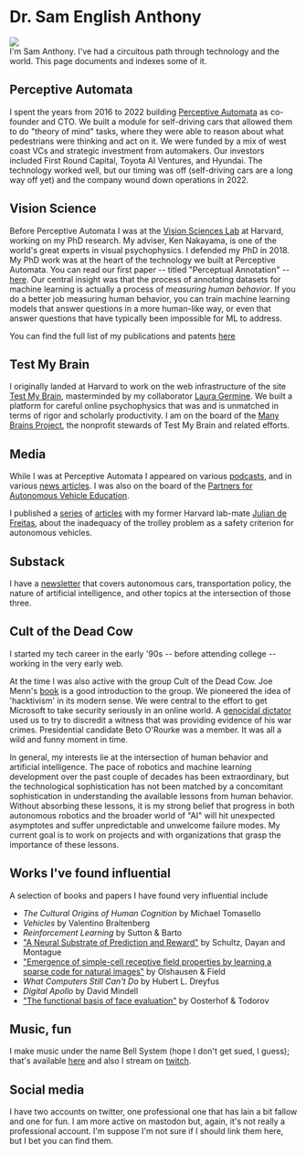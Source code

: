 # Dr. Sam English Anthony

<img src="images/headshot_sm.jpeg" id="headshot"><br/>
I'm Sam Anthony. I've had a circuitous path through technology and the world. This page documents and indexes some of it.

## Perceptive Automata

I spent the years from 2016 to 2022 building [Perceptive Automata](https://perceptiveautomata.com) as co-founder and CTO.  We built a module for self-driving cars that allowed them to do "theory of mind" tasks, where they were able to reason about what pedestrians were thinking and act on it.  We were funded by a mix of west coast VCs and strategic investment from automakers.  Our investors included First Round Capital, Toyota AI Ventures, and Hyundai. The technology worked well, but our timing was off (self-driving cars are a long way off yet) and the company wound down operations in 2022.

## Vision Science

Before Perceptive Automata I was at the [Vision Sciences Lab](https://www.visionlab.harvard.edu/) at Harvard, working on my PhD research. My adviser, Ken Nakayama, is one of the world's great experts in visual psychophysics.  I defended my PhD in 2018.  My PhD work was at the heart of the technology we built at Perceptive Automata.  You can read our first paper -- titled "Perceptual Annotation" -- [here](https://ieeexplore.ieee.org/abstract/document/6701391).  Our central insight was that the process of annotating datasets for machine learning is actually a process of _measuring human behavior_.  If you do a better job measuring human behavior, you can train machine learning models that answer questions in a more human-like way, or even that answer questions that have typically been impossible for ML to address.

You can find the full list of my publications and patents [here](https://scholar.google.com/citations?user=qkpah7YAAAAJ)

## Test My Brain

I originally landed at Harvard to work on the web infrastructure of the site [Test My Brain](https://www.testmybrain.org/), masterminded by my collaborator [Laura Germine](https://www.mcleanhospital.org/profile/laura-germine).  We built a platform for careful online psychophysics that was and is unmatched in terms of rigor and scholarly productivity.  I am on the board of the [Many Brains Project](https://www.manybrains.net/), the nonprofit stewards of Test My Brain and related efforts.

## Media

While I was at Perceptive Automata I appeared on various [podcasts](http://www.autonocast.com/blog/2022/7/21/257-sam-anthony), and in various [news articles](https://www.bostonglobe.com/business/technology/2018/08/23/teaching-self-driving-cars-read-minds/kN27GEVhY3Xwl5gseA24tL/story.html).  I was also on the board of the [Partners for Autonomous Vehicle Education](https://pavecampaign.org/).

I published a [series](https://journals.sagepub.com/doi/abs/10.1177/1745691620922201?journalCode=ppsa) of [articles](https://www.pnas.org/doi/abs/10.1073/pnas.2010202118) with my former Harvard lab-mate [Julian de Freitas](https://www.hbs.edu/faculty/Pages/profile.aspx?facId=1326184), about the inadequacy of the trolley problem as a safety criterion for autonomous vehicles.

## Substack

I have a [newsletter](https://apperceptive.substack.com/) that covers autonomous cars, transportation policy, the nature of artificial intelligence, and other topics at the intersection of those three.

## Cult of the Dead Cow

I started my tech career in the early '90s -- before attending college -- working in the very early web.

At the time I was also active with the group Cult of the Dead Cow.  Joe Menn's [book](https://bookshop.org/p/books/cult-of-the-dead-cow-how-the-original-hacking-supergroup-might-just-save-the-world-joseph-menn/9228340) is a good introduction to the group.  We pioneered the idea of 'hacktivism' in its modern sense.  We were central to the effort to get Microsoft to take security seriously in an online world.  A [genocidal dictator](http://lists.jammed.com/politech/2002/03/0084.html) used us to try to discredit a witness that was providing evidence of his war crimes.  Presidential candidate Beto O'Rourke was a member.  It was all a wild and funny moment in time.

In general, my interests lie at the intersection of human behavior and artificial intelligence.  The pace of robotics and machine learning development over the past couple of decades has been extraordinary, but the technological sophistication has not been matched by a concomitant sophistication in understanding the available lessons from human behavior.  Without absorbing these lessons, it is my strong belief that progress in both autonomous robotics and the broader world of "AI" will hit unexpected asymptotes and suffer unpredictable and unwelcome failure modes. My current goal is to work on projects and with organizations that grasp the importance of these lessons.

## Works I've found influential

A selection of books and papers I have found very influential include
* _The Cultural Origins of Human Cognition_ by Michael Tomasello
* _Vehicles_ by Valentino Braitenberg
* _Reinforcement Learning_ by Sutton & Barto
* ["A Neural Substrate of Prediction and Reward"](https://www.science.org/doi/10.1126/science.275.5306.1593) by Schultz, Dayan and Montague
* ["Emergence of simple-cell receptive field properties by learning a sparse code for natural images"](https://pubmed.ncbi.nlm.nih.gov/8637596/) by Olshausen & Field
* _What Computers Still Can't Do_ by Hubert L. Dreyfus
* _Digital Apollo_ by David Mindell
* ["The functional basis of face evaluation"](https://www.pnas.org/doi/10.1073/pnas.0805664105) by Oosterhof & Todorov

## Music, fun

I make music under the name Bell System (hope I don't get sued, I guess); that's available [here](bellsystem.bandcamp.com) and also I stream on [twitch](twitch.tv/bellsystem).

## Social media

I have two accounts on twitter, one professional one that has lain a bit fallow and one for fun.  I am more active on mastodon but, again, it's not really a professional account.  I'm suppose I'm not sure if I should link them here, but I bet you can find them.
